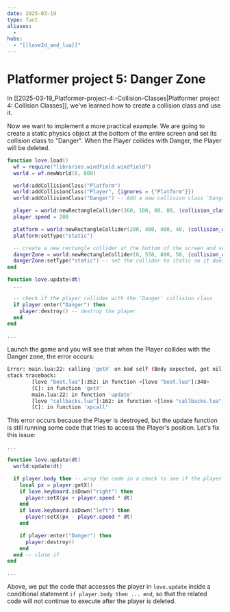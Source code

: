 ```yaml
---
date: 2025-03-19
type: fact
aliases:
  -
hubs:
  - "[[love2d_and_lua]]"
---
```


# Platformer project 5: Danger Zone

In [[2025-03-19_Platformer-project-4:-Collision-Classes|Platformer project 4: Collision Classes]], we've learned how to create a collision class and use it.

Now we want to implement a more practical example. We are going to create a static physics object at the bottom of the entire screen and set its collision class to "Danger". When the Player collides with Danger, the Player will be deleted.

```lua
function love.load()
  wf = require("libraries.windfield.windfield")
  world = wf.newWorld(0, 800)

  world:addCollisionClass("Platform")
  world:addCollisionClass("Player", {ignores = {"Platform"}})
  world:addCollisionClass("Danger") -- Add a new collision class 'Danger'

  player = world:newRectangleCollider(360, 100, 80, 80, {collision_class = "Player"})
  player.speed = 200

  platform = world:newRectangleCollider(200, 400, 400, 40, {collision_class = "Platform"})
  platform:setType("static")

  -- create a new rectangle collider at the bottom of the screen and set its collision class to 'Danger'
  dangerZone = world:newRectangleCollider(0, 550, 800, 50, {collision_class = "Danger"})
  dangerZone:setType("static") -- set the collider to static so it doesn't move
end

function love.update(dt)
  ...

  -- check if the player collides with the 'Danger' collision class
  if player:enter("Danger") then
    player:destroy() -- destroy the player
  end
end

...

```

Launch the game and you will see that when the Player collides with the Danger zone, the error occurs:
```sh
Error: main.lua:22: calling 'getX' on bad self (Body expected, got nil)
stack traceback:
        [love "boot.lua"]:352: in function <[love "boot.lua"]:348>
        [C]: in function 'getX'
        main.lua:22: in function 'update'
        [love "callbacks.lua"]:162: in function <[love "callbacks.lua"]:144>
        [C]: in function 'xpcall'
```

This error occurs because the Player is destroyed, but the update function is still running some code that tries to access the Player's position. Let's fix this issue:

```lua
...

function love.update(dt)
  world:update(dt)

  if player.body then -- wrap the code in a check to see if the player's body exists
    local px = player:getX()
    if love.keyboard.isDown("right") then
      player:setX(px + player.speed * dt)
    end
    if love.keyboard.isDown("left") then
      player:setX(px - player.speed * dt)
    end

    if player:enter("Danger") then
      player:destroy()
    end
  end -- close if
end

...

```

Above, we put the code that accesses the player in `love.update` inside a conditional statement `if player.body then ... end`, so that the related code will not continue to execute after the player is deleted.


